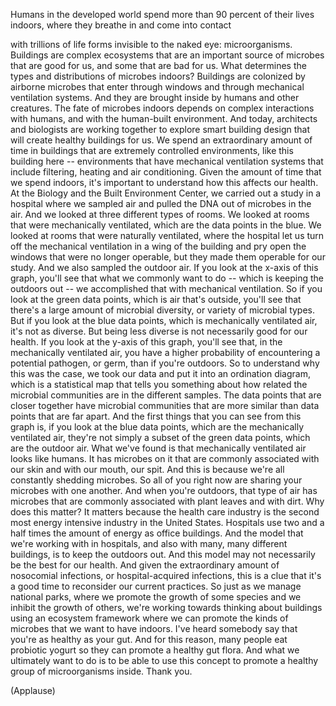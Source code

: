 
Humans in the developed world
spend more than 90 percent of their lives indoors,
where they breathe in and come into contact

with trillions of life forms invisible to the naked eye:
microorganisms.
Buildings are complex ecosystems
that are an important source
of microbes that are good for us,
and some that are bad for us.
What determines the types and distributions
of microbes indoors?
Buildings are colonized by airborne microbes
that enter through windows
and through mechanical ventilation systems.
And they are brought inside
by humans and other creatures.
The fate of microbes indoors
depends on complex interactions
with humans,
and with the human-built environment.
And today, architects and biologists
are working together
to explore smart building design
that will create
healthy buildings for us.
We spend an extraordinary amount of time
in buildings
that are extremely controlled environments,
like this building here --
environments that have mechanical ventilation systems
that include filtering,
heating and air conditioning.
Given the amount of time that we spend indoors,
it&#39;s important to understand
how this affects our health.
At the Biology and the Built Environment Center,
we carried out a study in a hospital
where we sampled air
and pulled the DNA
out of microbes in the air.
And we looked at three different types of rooms.
We looked at rooms that were mechanically ventilated,
which are the data points in the blue.
We looked at rooms that were naturally ventilated,
where the hospital let us turn off the mechanical ventilation
in a wing of the building
and pry open the windows
that were no longer operable,
but they made them operable for our study.
And we also sampled the outdoor air.
If you look at the x-axis of this graph,
you&#39;ll see that what we commonly want to do --
which is keeping the outdoors out --
we accomplished that with mechanical ventilation.
So if you look at the green data points,
which is air that&#39;s outside,
you&#39;ll see that there&#39;s a large amount of microbial diversity,
or variety of microbial types.
But if you look at the blue data points,
which is mechanically ventilated air,
it&#39;s not as diverse.
But being less diverse
is not necessarily good for our health.
If you look at the y-axis of this graph,
you&#39;ll see that, in the mechanically ventilated air,
you have a higher probability
of encountering a potential pathogen,
or germ,
than if you&#39;re outdoors.
So to understand why this was the case,
we took our data
and put it into an ordination diagram,
which is a statistical map
that tells you something
about how related the microbial communities are
in the different samples.
The data points that are closer together
have microbial communities that are more similar
than data points that are far apart.
And the first things that you can see from this graph
is, if you look at the blue data points,
which are the mechanically ventilated air,
they&#39;re not simply a subset of the green data points,
which are the outdoor air.
What we&#39;ve found is that mechanically ventilated air
looks like humans.
It has microbes on it
that are commonly associated with our skin
and with our mouth, our spit.
And this is because
we&#39;re all constantly shedding microbes.
So all of you right now
are sharing your microbes with one another.
And when you&#39;re outdoors,
that type of air has microbes
that are commonly associated with plant leaves and with dirt.
Why does this matter?
It matters because the health care industry
is the second most energy intensive industry
in the United States.
Hospitals use two and a half times
the amount of energy as office buildings.
And the model that we&#39;re working with
in hospitals,
and also with many, many different buildings,
is to keep the outdoors out.
And this model
may not necessarily be the best for our health.
And given the extraordinary amount
of nosocomial infections,
or hospital-acquired infections,
this is a clue that it&#39;s a good time
to reconsider our current practices.
So just as we manage national parks,
where we promote the growth of some species
and we inhibit the growth of others,
we&#39;re working towards thinking about buildings
using an ecosystem framework
where we can promote the kinds of microbes
that we want to have indoors.
I&#39;ve heard somebody say
that you&#39;re as healthy as your gut.
And for this reason, many people eat probiotic yogurt
so they can promote a healthy gut flora.
And what we ultimately want to do
is to be able to use this concept
to promote a healthy group
of microorganisms inside.
Thank you.

(Applause)

